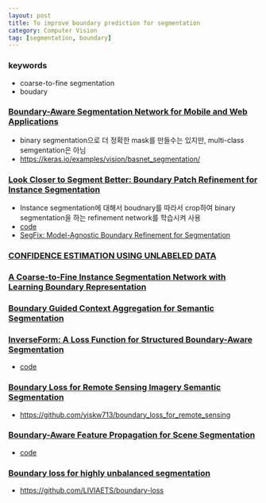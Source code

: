 ```yaml
---
layout: post
title: To improve boundary prediction for segmentation
category: Computer Vision
tag: [segmentation, boundary]
---
```


### keywords
- coarse-to-fine segmentation
- boudary 
### [Boundary-Aware Segmentation Network for Mobile and Web Applications](https://arxiv.org/pdf/2101.04704)

- binary segmentation으로 더 정확한 mask를 만들수는 있지만, multi-class semgentation은 아님
- https://keras.io/examples/vision/basnet_segmentation/


### [Look Closer to Segment Better: Boundary Patch Refinement for Instance Segmentation](https://arxiv.org/pdf/2104.05239)

- Instance segmentation에 대해서 boudnary를 따라서 crop하여 binary segmentation을 하는 refinement network를 학습시켜 사용
- [code](https://github.com/chenhang98/BPR)
- [SegFix: Model-Agnostic Boundary Refinement for Segmentation](https://arxiv.org/pdf/2007.04269) 


### [CONFIDENCE ESTIMATION USING UNLABELED DATA](https://arxiv.org/pdf/2307.10440)


### [A Coarse-to-Fine Instance Segmentation Network with Learning Boundary Representation](https://arxiv.org/pdf/2106.10213)


### [Boundary Guided Context Aggregation for Semantic Segmentation](https://www.bmvc2021-virtualconference.com/assets/papers/0091.pdf)

### [InverseForm: A Loss Function for Structured Boundary-Aware Segmentation](https://arxiv.org/pdf/2104.02745)

- [code](https://github.com/Qualcomm-AI-research/InverseForm)


### [Boundary Loss for Remote Sensing Imagery Semantic Segmentation](https://arxiv.org/pdf/1905.07852)

- https://github.com/yiskw713/boundary_loss_for_remote_sensing


### [Boundary-Aware Feature Propagation for Scene Segmentation](https://openaccess.thecvf.com/content_ICCV_2019/papers/Ding_Boundary-Aware_Feature_Propagation_for_Scene_Segmentation_ICCV_2019_paper.pdf)

- [code](https://github.com/henghuiding/BFP?tab=readme-ov-file)


### [Boundary loss for highly unbalanced segmentation]()

- https://github.com/LIVIAETS/boundary-loss